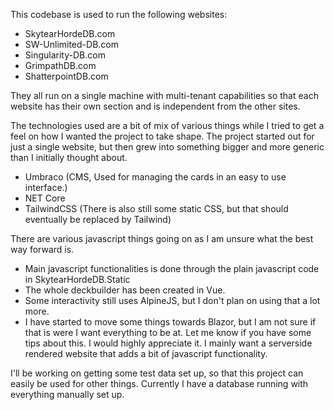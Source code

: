 This codebase is used to run the following websites:

- SkytearHordeDB.com
- SW-Unlimited-DB.com
- Singularity-DB.com
- GrimpathDB.com
- ShatterpointDB.com

They all run on a single machine with multi-tenant capabilities so that each website has their own section and is independent from the other sites.

The technologies used are a bit of mix of various things while I tried to get a feel on how I wanted the project to take shape. The project started out for just a single website, but then grew into something bigger and more generic than I initially thought about.

- Umbraco (CMS, Used for managing the cards in an easy to use interface.)
- NET Core
- TailwindCSS (There is also still some static CSS, but that should eventually be replaced by Tailwind)

There are various javascript things going on as I am unsure what the best way forward is.
- Main javascript functionalities is done through the plain javascript code in SkytearHordeDB.Static
- The whole deckbuilder has been created in Vue.
- Some interactivity still uses AlpineJS, but I don't plan on using that a lot more.
- I have started to move some things towards Blazor, but I am not sure if that is were I want everything to be at.
Let me know if you have some tips about this. I would highly appreciate it. I mainly want a serverside rendered website that adds a bit of javascript functionality.

I'll be working on getting some test data set up, so that this project can easily be used for other things. Currently I have a database running with everything manually set up.
